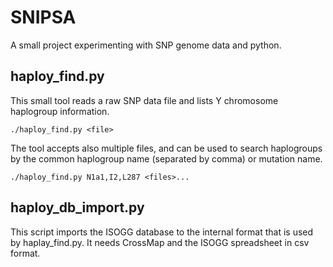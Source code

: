 # SNIPSA

A small project experimenting with SNP genome data and python.

## haploy_find.py

This small tool reads a raw SNP data file and lists Y chromosome haplogroup information. 

```
./haploy_find.py <file>
```

The tool accepts also multiple files, and can be used to search haplogroups by the common haplogroup name (separated by comma) or mutation name.

```
./haploy_find.py N1a1,I2,L287 <files>...
```

## haploy_db_import.py

This script imports the ISOGG database to the internal format that is used by haplay_find.py. It needs CrossMap and the ISOGG spreadsheet in csv format.

